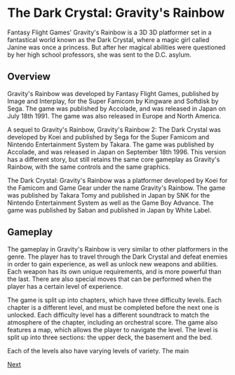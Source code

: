 # The Dark Crystal: Gravity's Rainbow

Fantasy Flight Games' Gravity's Rainbow is a 3D 3D platformer set in a fantastical world known as the Dark Crystal, where a magic girl called Janine was once a princess. But after her magical abilities were questioned by her high school professors, she was sent to the D.C. asylum.

## Overview

Gravity's Rainbow was developed by Fantasy Flight Games, published by Image and Interplay, for the Super Famicom by Kingware and Softdisk by Sega. The game was published by Accolade, and was released in Japan on July 18th 1991. The game was also released in Europe and North America.

A sequel to Gravity's Rainbow, Gravity's Rainbow 2: The Dark Crystal was developed by Koei and published by Sega for the Super Famicom and Nintendo Entertainment System by Takara. The game was published by Accolade, and was released in Japan on September 18th 1996. This version has a different story, but still retains the same core gameplay as Gravity's Rainbow, with the same controls and the same graphics.

The Dark Crystal: Gravity's Rainbow was a platformer developed by Koei for the Famicom and Game Gear under the name Gravity's Rainbow. The game was published by Takara Tomy and published in Japan by SNK for the Nintendo Entertainment System as well as the Game Boy Advance. The game was published by Saban and published in Japan by White Label.

## Gameplay

The gameplay in Gravity's Rainbow is very similar to other platformers in the genre. The player has to travel through the Dark Crystal and defeat enemies in order to gain experience, as well as unlock new weapons and abilities. Each weapon has its own unique requirements, and is more powerful than the last. There are also special moves that can be performed when the player has a certain level of experience.

The game is split up into chapters, which have three difficulty levels. Each chapter is a different level, and must be completed before the next one is unlocked. Each difficulty level has a different soundtrack to match the atmosphere of the chapter, including an orchestral score. The game also features a map, which allows the player to navigate the level. The level is split up into three sections: the upper deck, the basement and the bed.

Each of the levels also have varying levels of variety. The main

[Next](387.md)